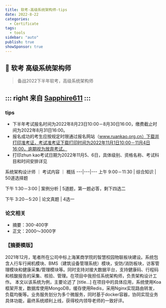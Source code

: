 ```yaml
---
title: 软考-高级系统架构师-tips
date: 2022-8-22
categories:
  - Certificate
tags:
  - tools
sidebar: "auto"
publish: true
showSponsor: true
---
```


## 👋  软考 高级系统架构师

> 备战2022下半年软考，高级系统架构师   

::: right
来自 [Sapphire611](http://www.sapphire611.com)
:::
---

### tips

- 下半年考试报名时间为2022年8月23日10:00－8月30日16:00，缴费截止时间为2022年8月31日16:00。
- 报名成功的考生应按规定时限通过报名网站（www.ruankao.org.cn）下载并打印准考证，考试准考证下载打印时间为2022年11月1日10:00－11月4日16:00，逾期视为放弃考试。
- 打印zhun kao考试日期为2022年11月5、6日，具体级别、资格名称、考试科目和时间安排详见
  
系统架构设计师 ｜ 考试内容 ｜ 概括
---|---|---
上午 9:00－11:30 | 综合知识 | 50道选择题

下午 1:30－3:00 | 案例分析 | 5道题，第一题必答，剩下四选二

下午 3:20－5:20 | 论文真题 | 4选一

### 论文相关

- 摘要：300-400字
- 正文：2000～3000字

### 【摘要模版】
2021年12月，笔者所在公司中标上海某商学院的智慧校园物联板块建设。系统包含人行车行闸机模块、BMS（建筑设备管理系统）模块，安防/消防板块，访客管理模块和健康采集/管理模块等。同时支持对接大数据平台，支持健康码、行程码和核酸报告的采集、核验、管理。在项目中我担任系统架构师，负责架构设计工作。
本文以该系统为例，主要论述了 [title...] 在项目中的具体应用，系统使用Koa框架开发，数据库使用MongoDB，缓存使用Redis，采用Nginx实现路由转发，负载均衡等。业务服务划分为多个微服务，同时基于docker容器，协同实现业务具体功能，最终系统顺利上线，获得校内领导老师的一致好评。


